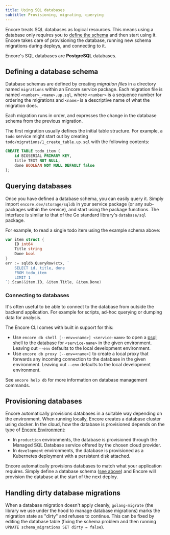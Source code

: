 ```yaml
---
title: Using SQL databases
subtitle: Provisioning, migrating, querying
---
```

Encore treats SQL databases as logical resources.
This means using a database only requires you to [define the schema](#defining-a-database-schema)
and then start using it. Encore takes care of provisioning the database, running
new schema migrations during deploys, and connecting to it.

Encore's SQL databases are **PostgreSQL** databases.

## Defining a database schema

Database schemas are defined by creating *migration files* in a directory named `migrations`
within an Encore service package. Each migration file is named `<number>_<name>.up.sql`, where
`<number>` is a sequence number for ordering the migrations and `<name>` is a
descriptive name of what the migration does.

Each migration runs in order, and expresses the change in the database schema
from the previous migration.

The first migration usually defines the initial table structure. For example,
a `todo` service might start out by creating `todo/migrations/1_create_table.up.sql` with
the following contents:

```sql
CREATE TABLE todo_item (
    id BIGSERIAL PRIMARY KEY,
    title TEXT NOT NULL,
    done BOOLEAN NOT NULL DEFAULT false
);
```

## Querying databases

Once you have defined a database schema, you can easily query it.
Simply import `encore.dev/storage/sqldb` in your service package (or any sub-packages within the service),
and start using the package functions. The interface is similar to that of the Go standard library's
`database/sql` package.

For example, to read a single todo item using the example schema above:

```go
var item struct {
    ID int64
    Title string
    Done bool
}
err := sqldb.QueryRow(ctx, `
    SELECT id, title, done
    FROM todo_item
    LIMIT 1
`).Scan(&item.ID, &item.Title, &item.Done)
```

### Connecting to databases

It's often useful to be able to connect to the database from outside the backend application.
For example for scripts, ad-hoc querying or dumping data for analysis.

The Encore CLI comes with built in support for this:

* Use `encore db shell [--env=<name>] <service-name>` to open a [psql](https://www.postgresql.org/docs/current/app-psql.html)
  shell to the database for `<service-name>` in the given environment.
  Leaving out `--env` defaults to the local development environment.
* Use `encore db proxy [--env=<name>]` to create a local proxy that forwards any incoming connection
  to the database in the given environment.
  Leaving out `--env` defaults to the local development environment.

See `encore help db` for more information on database management commands.

## Provisioning databases

Encore automatically provisions databases in a suitable way depending on the environment.
When running locally, Encore creates a database cluster using docker.
In the cloud, how the database is provisioned depends on the type of [Encore Environment](/docs/concepts/environments):

- In `production` environments, the database is provisioned through the Managed SQL Database
  service offered by the chosen cloud provider.
- In `development` environments, the database is provisioned as a Kubernetes deployment
  with a persistent disk attached.

Encore automatically provisions databases to match what your application requires.
Simply define a database schema ([see above](#defining-a-database-schema)) and Encore
will provision the database at the start of the next deploy.


## Handling dirty database migrations

When a database migration doesn't apply cleanly, `golang-migrate` (the library we use under the hood to manage database migrations) marks the migration state as "dirty" and refuses to continue. This can be fixed by editing the database table (fixing the schema problem and then running `UPDATE schema_migrations SET dirty = false`).
